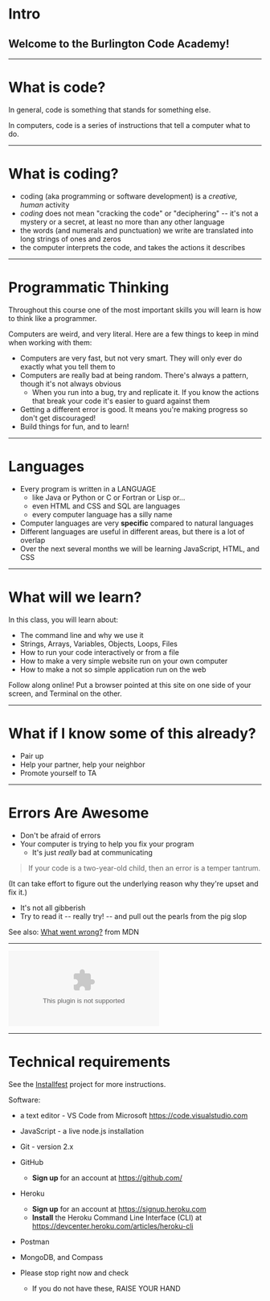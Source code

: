 # Intro

## Welcome to the Burlington Code Academy!

---

# What is code?

In general, code is something that stands for something else.

In computers, code is a series of instructions that tell a computer what to do.

---

# What is coding?

* coding (aka programming or software development) is a *creative, human* activity
* *coding* does not mean "cracking the code" or "deciphering" -- it's not a mystery or a secret, at least no more than any other language
* the words (and numerals and punctuation) we write are translated into long strings of ones and zeros
* the computer interprets the code, and takes the actions it describes

---

# Programmatic Thinking

Throughout this course one of the most important skills you will learn is how to think like a programmer.

Computers are weird, and very literal. Here are a few things to keep in mind when working with them:

* Computers are very fast, but not very smart. They will only ever do exactly what you tell them to
* Computers are really bad at being random. There's always a pattern, though it's not always obvious
  * When you run into a bug, try and replicate it. If you know the actions that break your code it's easier to guard against them
* Getting a different error is good. It means you're making progress so don't get discouraged!
* Build things for fun, and to learn!

---

# Languages

* Every program is written in a LANGUAGE
  * like Java or Python or C or Fortran or Lisp or...
  * even HTML and CSS and SQL are languages
  * every computer language has a silly name
* Computer languages are very **specific** compared to natural languages
* Different languages are useful in different areas, but there is a lot of overlap
* Over the next several months we will be learning JavaScript, HTML, and CSS

---

# What will we learn?

In this class, you will learn about:

* The command line and why we use it
* Strings, Arrays, Variables, Objects, Loops, Files
* How to run your code interactively or from a file
* How to make a very simple website run on your own computer
* How to make a not so simple application run on the web

Follow along online! Put a browser pointed at this site on one side of your screen, and Terminal on the other.

---

# What if I know some of this already?

* Pair up
* Help your partner, help your neighbor
* Promote yourself to TA

---

# Errors Are Awesome

* Don't be afraid of errors
* Your computer is trying to help you fix your program
  * It's just *really* bad at communicating

> If your code is a two-year-old child, then an error is a temper tantrum.

(It can take effort to figure out the underlying reason why they're upset and fix it.)

* It's not all gibberish
* Try to read it -- really try! -- and pull out the pearls from the pig slop

See also: [What went wrong?](https://developer.mozilla.org/en-US/docs/Learn/JavaScript/First_steps/What_went_wrong) from MDN

---

![Breakdown of error message](needtocreatethis.com)

---

# Technical requirements

See the [Installfest](/projects/installfest) project for more instructions.

Software:

* a text editor - VS Code from Microsoft <https://code.visualstudio.com>
* JavaScript - a live node.js installation
* Git - version 2.x
* GitHub 
  * **Sign up** for an account at <https://github.com/>
* Heroku
  * **Sign up** for an account at <https://signup.heroku.com>
  * **Install** the Heroku Command Line Interface (CLI) at <https://devcenter.heroku.com/articles/heroku-cli>
* Postman
* MongoDB, and Compass

* Please stop right now and check
  * If you do not have these, RAISE YOUR HAND
